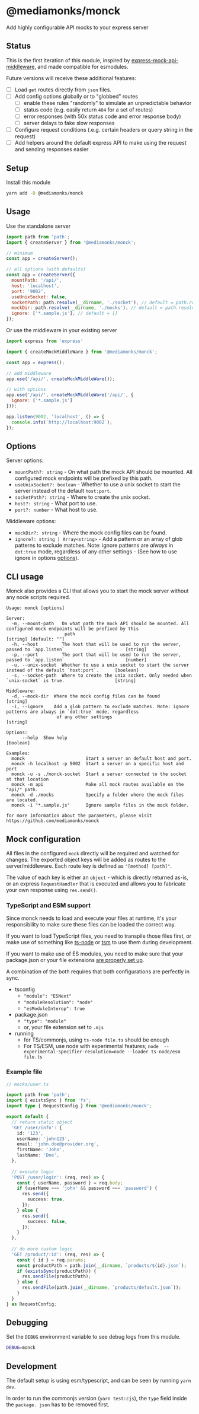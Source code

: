 # @mediamonks/monck

Add highly configurable API mocks to your express server

## Status

This is the first iteration of this module, inspired by
[express-mock-api-middleware](https://github.com/TechStark/express-mock-api-middleware), and 
made compatible for esmodules.

Future versions will receive these additional features:

* [ ] Load `get` routes directly from `json` files.
* [ ] Add config options globally or to "globbed" routes
    * [ ] enable these rules "randomly" to simulate an unpredictable behavior
    * [ ] status code (e.g. easily return `404` for a set of routes)
    * [ ] error responses (with 50x status code and error response body)
    * [ ] server delays to fake slow responses
* [ ] Configure request conditions (.e.g. certain headers or query string in the request)
* [ ] Add helpers around the default express API to make using the request and sending responses easier

## Setup

Install this module
```sh
yarn add -D @mediamonks/monck
```

## Usage

Use the standalone server

```js
import path from 'path';
import { createServer } from '@mediamonks/monck';

// minimum
const app = createServer();

// all options (with defaults)
const app = createServer({
  mountPath: '/api/',
  host: 'localhost',
  port: '9002',
  useUnixSocket: false,
  socketPath: path.resolve(__dirname, './socket'), // default = path.resolve(process.cwd(), './socket')
  mockDir: path.resolve(__dirname, './mocks'), // default = path.resolve(process.cwd(), './mocks')
  ignore: ['*.sample.js'], // default = []
});
```

Or use the middleware in your existing server

```js
import express from 'express'

import { createMockMiddleWare } from '@mediamonks/monck';

const app = express();

// add middleware
app.use('/api/', createMockMiddleWare());

// with options
app.use('/api/', createMockMiddleWare('/api/', {
  ignore: ['*.sample.js']
}));

app.listen(9002, 'localhost', () => {
  console.info(`http://localhost:9002`);
});
```

## Options

Server options:
* `mountPath?: string` - On what path the mock API should be mounted. All configured mock endpoints will be prefixed 
  by this path.
* `useUnixSocket?: boolean` - Whether to use a unix socket to start the server instead of the default `host:port`. 
* `socketPath?: string` - Where to create the unix socket.
* `host?: string` - What port to use.
* `port?: number` - What host to use.

Middleware options:
* `mockDir?: string` - Where the mock config files can be found.
* `ignore?: string | Array<string>` - Add a pattern or an array of glob patterns to exclude matches. Note: ignore 
  patterns are _always_ in `dot:true` mode, regardless of any other settings - (See how to use ignore in options
  [options](https://github.com/isaacs/node-glob#options)).

## CLI usage

Monck also provides a CLI that allows you to start the mock server without any node scripts 
required.

```
Usage: monck [options]

Server:
  -m, --mount-path   On what path the mock API should be mounted. All configured mock endpoints will be prefixed by this
                      path                                                                        [string] [default: ""]
  -h, --host         The host that will be used to run the server, passed to `app.listen`                       [string]
  -p, --port         The port that will be used to run the server, passed to `app.listen`                       [number]
  -u, --unix-socket  Whether to use a unix socket to start the server instead of the default `host:port`.      [boolean]
  -s, --socket-path  Where to create the unix socket. Only needed when `unix-socket` is true.                   [string]

Middleware:
  -d, --mock-dir  Where the mock config files can be found                                                      [string]
  -i, --ignore    Add a glob pattern to exclude matches. Note: ignore patterns are always in `dot:true` mode, regardless
                   of any other settings                                                                        [string]

Options:
      --help  Show help                                                                                        [boolean]

Examples:
  monck                       Start a server on default host and port.
  monck -h localhost -p 9002  Start a server on a specific host and port
  monck -u -s ./monck-socket  Start a server connected to the socket at that location
  monck -m api                Make all mock routes available on the "api/" path.
  monck -d ./mocks            Specify a folder where the mock files are located.
  monck -i "*.sample.js"      Ignore sample files in the mock folder.

for more information about the parameters, please visit https://github.com/mediamonks/monck
```

## Mock configuration

All files in the configured `mock` directly will be required and watched for changes. The exported object keys will be 
added as routes to the server/middleware. Each route key is defined as `"[method] [path]"`.

The value of each key is either an `object` - which is directly returned as-is, or an express `RequestHandler` that 
is executed and allows you to fabricate your own response using `res.send()`.

### TypeScript and ESM support

Since monck needs to load and execute your files at runtime, it's your responsibility to make 
sure these files can be loaded the correct way.

If you want to load TypeScript files, you need to transpile those files first, or make use of 
something like [ts-node](https://github.com/TypeStrong/ts-node) or
[tsm](https://github.com/lukeed/tsm) to use them during development.

If you want to make use of ES modules, you need to make sure that your package.json or your file 
extensions [are properly set up](https://nodejs.org/api/esm.html).

A combination of the both requires that both configurations are perfectly in sync.

* tsconfig
  * `"module": "ESNext"`
  * `"moduleResolution": "node"`
  * `"esModuleInterop": true`
* package.json
  * `"type": "module"`
  * or, your file extension set to `.mjs`
* running
  * for TS/commonjs, using `ts-node file.ts` should be enough
  * For TS/ESM, use node with experimental features; `node 
    --experimental-specifier-resolution=node --loader ts-node/esm file.ts`

### Example file

```ts
// mocks/user.ts

import path from 'path';
import { existsSync } from 'fs';
import type { RequestConfig } from '@mediamonks/monck';

export default {
  // return static object
  'GET /user/info': {
    id: '123',
    userName: 'john123',
    email: 'john.doe@provider.org',
    firstName: 'John',
    lastName: 'Doe',
  },
  
  // execute logic
  'POST /user/login': (req, res) => {
    const { userName, password } = req.body;
    if (userName === 'john' && password === 'password') {
      res.send({
        success: true,
      });
    } else {
      res.send({
        success: false,
      });
    }
  },
  
  // do more custom logic
  'GET /product/:id': (req, res) => {
    const { id } = req.params;
    const productPath = path.join(__dirname, `products/${id}.json`);
    if (existsSync(productPath)) {
      res.sendFile(productPath);
    } else {
      res.sendFile(path.join(__dirname, `products/default.json`));
    }
  }
} as RequestConfig;
```

## Debugging

Set the `DEBUG` environment variable to see debug logs from this module.

```sh
DEBUG=monck
```

## Development

The default setup is using esm/typescript, and can be seen by running `yarn dev`.

In order to run the commonjs version (`yarn test:cjs`), the `type` field inside the `package.
json` has to be removed first.
